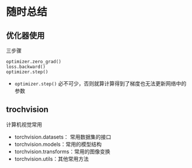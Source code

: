 # 随时总结

## 优化器使用

三步骤

```{python}
optimizer.zero_grad()
loss.backward()
optimizer.step()
```

- `optimizer.step()` 必不可少，否则就算计算得到了梯度也无法更新网络中的参数

## trochvision

计算机视觉常用

- torchvision.datasets： 常用数据集的接口
- torchvision.models：常用的模型结构
- torchvision.transforms：常用的图像变换
- torchvision.utils：其他常用方法